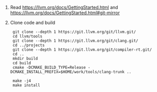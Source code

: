 1. Read https://llvm.org/docs/GettingStarted.html and https://llvm.org/docs/GettingStarted.html#git-mirror

2. Clone code and build

        git clone --depth 1 https://git.llvm.org/git/llvm.git/
        cd llvm/tools
        git clone --depth 1 https://git.llvm.org/git/clang.git/
        cd ../projects
        git clone --depth 1 https://git.llvm.org/git/compiler-rt.git/
        cd ..
        mkdir build
        cd build
        cmake -DCMAKE_BUILD_TYPE=Release -DCMAKE_INSTALL_PREFIX=$HOME/work/tools/clang-trunk ..

        make -j4
        make install
